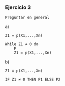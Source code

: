 ### Ejercicio 3

`Preguntar en general`

a) 
```
Z1 = p(X1,...,Xn)

While Z1 ≠ 0 do
    P
    Z1 = p(X1,...,Xn)
```

b) 
```
Z1 = p(X1,...,Xn)

IF Z1 ≠ 0 THEN P1 ELSE P2
```